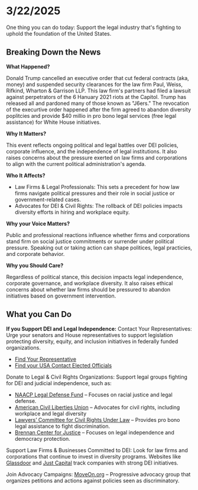 # 3/22/2025
One thing you can do today: Support the legal industry that's fighting to uphold the foundation of the United States.

## Breaking Down the News
**What Happened?**
<p>Donald Trump cancelled an executive order that cut federal contracts (aka, money) and suspended security clearances for the law firm Paul, Weiss, Rifkind, Wharton & Garrison LLP. This law firm's partners had filed a lawsuit against perpetrators of the 6 Hanuary 2021 riots at the Capitol. Trump has released all and pardoned many of those known as "J6ers." The revocation of the execurtive order happened after the firm agreed to abandon diversity poplitcies and provide $40 millio in pro bono legal services (free legal assistance) for White House initiatives.</p>

**Why It Matters?**
<p>This event reflects ongoing political and legal battles over DEI policies, corporate influence, and the independence of legal institutions. It also raises concerns about the pressure exerted on law firms and corporations to align with the current political administration's agenda.</p>

**Who It Affects?**
<ul>
  <li>Law Firms & Legal Professionals: This sets a precedent for how law firms navigate political pressures and their role in social justice or government-related cases.</li>
  <li>Advocates for DEI & Civil Rights: The rollback of DEI policies impacts diversity efforts in hiring and workplace equity.</li>
</ul>

**Why your Voice Matters?**
<p>Public and professional reactions influence whether firms and corporations stand firm on social justice commitments or surrender under political pressure. Speaking out or taking action can shape politices, legal practicies, and corporate behavior.</p>

**Why you Should Care?**
<p>Regardless of political stance, this decision impacts legal independence, corporate governance, and workplace diversity. It also raises ethical concerns about whether law firms should be pressured to abandon initiatives based on government intervention.</p>

## What you Can Do
**If you Support DEI and Legal Independence:**
Contact Your Representatives: Urge your senators and House representatives to support legislation protecting diversity, equity, and inclusion initiatives in federally funded organizations. 
<ul>
  <li><a href="https://www.commoncause.org/find-your-representative">Find Your Representative</a></li>
  <li><a href="usa.gov/elected-officials">Find your USA Contact Elected Officials</a></li>
</ul>
Donate to Legal & Civil Rights Organizations: Support legal groups fighting for DEI and judicial independence, such as:
<ul>
  <li><a href="naacpldf.org">NAACP Legal Defense Fund</a> – Focuses on racial justice and legal defense. </li>
  <li><a href="aclu.org">American Civil Liberties Union</a> – Advocates for civil rights, including workplace and legal diversity</li>
  <li><a href="lawyerscommittee.org">Lawyers’ Committee for Civil Rights Under Law</a> – Provides pro bono legal assistance to fight discrimination.</li>
  <li><a href="brennancenter.org">Brennan Center for Justice</a> – Focuses on legal independence and democracy protection.</li>
</ul>

Support Law Firms & Businesses Committed to DEI: Look for law firms and corporations that continue to invest in diversity programs. Websites like [Glassdoor](glassdoor.com) and [Just Capital](justcapital.com) track companies with strong DEI initiatives.

Join Advocacy Campaigns:
[MoveOn.org](moveon.org) – Progressive advocacy group that organizes petitions and actions against policies seen as discriminatory.
